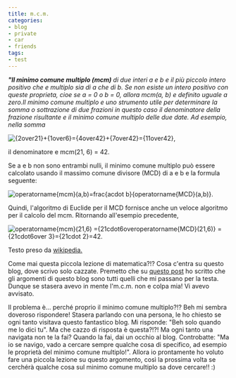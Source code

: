 ```yaml
---
title: m.c.m.
categories:
- blog
- private
- car
- friends
tags:
- test
---
```

***"Il minimo comune multiplo (mcm)** di due interi a e b e il più piccolo intero positivo che e multiplo sia di a che di b. Se non esiste un intero positivo con queste proprieta, cioe se a = 0 o b = 0, allora mcm(a, b) e definito uguale a zero.Il minimo comune multiplo e uno strumento utile per determinare la somma o sottrazione di due frazioni in questo caso il denominatore della frazione risultante e il minimo comune multiplo delle due date. Ad esempio, nella somma*  

![{2over21}+{1over6}={4over42}+{7over42}={11over42},](http://upload.wikimedia.org/math/a/4/2/a4251ba6260d11ffe793128ac88d0317.png)

  
il denominatore e mcm(21, 6) = 42.

Se a e b non sono entrambi nulli, il minimo comune multiplo può essere
calcolato usando il massimo comune divisore (MCD) di a e b e la formula
seguente:

![operatorname{mcm}\(a,b\)=frac{acdot b}{operatorname{MCD}\(a,b\)}.](http://upload.wikimedia.org/math/b/7/e/b7efa2d23648f2af06be4f788fe4d326.png)

Quindi, l'algoritmo di Euclide per il MCD fornisce anche un veloce algoritmo
per il calcolo del mcm. Ritornando all'esempio precedente,

![operatorname{mcm}\(21,6\) ={21cdot6overoperatorname{MCD}\(21,6\)} ={21cdot6over 3}={21cdot 2}=42.](http://upload.wikimedia.org/math/0/3/d/03dc41eed2f556e56206335efee2eb93.png)

Testo preso da [wikipedia.](http://it.wikipedia.org/wiki/Minimo_comune_multiplo)

Come mai questa piccola lezione di matematica?!? Cosa c'entra su questo blog,
dove scrivo solo cazzate. Premetto che su [questo post]({{site.url}}/2007/01/17/argomenti-di-questo-blog/)
ho scritto che gli argomenti di questo blog sono tutti quelli che mi passano per
la testa. Dunque se stasera avevo in mente l'm.c.m. non e colpa mia! Vi avevo
avvisato.

Il problema è... perché proprio il minimo comune multiplo?!? Beh mi sembra
doveroso rispondere! Stasera parlando con una persona, le ho chiesto se ogni
tanto visitava questo fantastico blog. Mi risponde: "Beh solo quando me lo
dici tu". Ma che cazzo di risposta è questa?!?! Ma ogni tanto una navigata non
te la fai? Quando la fai, dai un occhio al blog. Controbatte: "Ma io se
navigo, vado a cercare sempre qualche cosa di specifico, ad esempio le
proprietà del minimo comune multiplo!". Allora io prontamente ho voluto fare
una piccola lezione su questo argomento, così la prossima volta se cerchérà
qualche cosa sul minimo comune multiplo sa dove cercare!! :)

